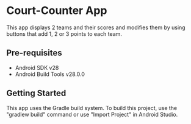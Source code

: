 Court-Counter App
===================================

This app displays 2 teams and their scores and modifies them by using buttons that add 1, 2 or 3 points to each team.

Pre-requisites
--------------

- Android SDK v28
- Android Build Tools v28.0.0

Getting Started
---------------

This app uses the Gradle build system. To build this project, use the
"gradlew build" command or use "Import Project" in Android Studio.

